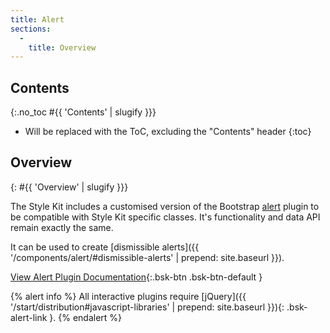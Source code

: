 ```yaml
---
title: Alert
sections:
  -
    title: Overview
---
```


## Contents
{:.no_toc #{{ 'Contents' | slugify }}}

* Will be replaced with the ToC, excluding the "Contents" header
{:toc}

## Overview
{: #{{ 'Overview' | slugify }}}

The Style Kit includes a customised version of the Bootstrap [alert](http://getbootstrap.com/javascript/#alerts) plugin
to be compatible with Style Kit specific classes. It's functionality and data API remain exactly the same.

It can be used to create
[dismissible alerts]({{ '/components/alert/#dismissible-alerts' | prepend: site.baseurl }}).

[View Alert Plugin Documentation](http://getbootstrap.com/javascript/#alerts){:.bsk-btn .bsk-btn-default }

{% alert info %}
All interactive plugins require [jQuery]({{ '/start/distribution#javascript-libraries' | prepend: site.baseurl }}){: .bsk-alert-link }.
{% endalert %}
